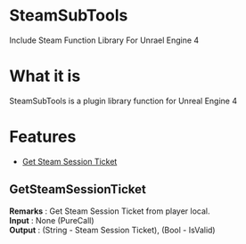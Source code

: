 # SteamSubTools
Include Steam Function Library For Unrael Engine 4
# What it is
SteamSubTools is a plugin library function for Unreal Engine 4

# Features
- [Get Steam Session Ticket](https://github.com/censor31337/SteamSubTools#GetSteamSessionTicket)

## GetSteamSessionTicket  
**Remarks** : Get Steam Session Ticket from player local.  
**Input** : None (PureCall)  
**Output** : (String - Steam Session Ticket), (Bool - IsValid)  
